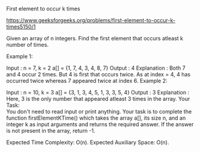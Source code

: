 First element to occur k times

https://www.geeksforgeeks.org/problems/first-element-to-occur-k-times5150/1

Given an array of n integers. Find the first element that occurs atleast k number of times.

Example 1:

Input :
n = 7, k = 2
a[] = {1, 7, 4, 3, 4, 8, 7}
Output :
4
Explanation :
Both 7 and 4 occur 2 times. But 4 is first that occurs twice.
As at index = 4, 4 has occurred twice whereas 7 appeared twice
at index 6.
Example 2:

Input :
n = 10, k = 3
a[] = {3, 1, 3, 4, 5, 1, 3, 3, 5, 4}
Output :
3
Explanation :
Here, 3 is the only number that appeared atleast 3 times in the array.
Your Task:  
You don't need to read input or print anything. Your task is to complete the function firstElementKTime() which takes the array a[], its size n, and an integer k as input arguments and returns the required answer. If the answer is not present in the array, return -1.

Expected Time Complexity: O(n).
Expected Auxiliary Space: O(n).
